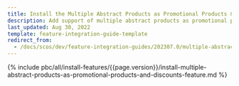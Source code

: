 ```yaml
---
title: Install the Multiple Abstract Products as Promotional Products & Discounts feature
description: Add support of multiple abstract products as promotional products in the Promotions & Discounts feature.
last_updated: Aug 30, 2022
template: feature-integration-guide-template
redirect_from:
  - /docs/scos/dev/feature-integration-guides/202307.0/multiple-abstract-products-as-promotional-products-and-discounts-feature-integration.html
---
```


{% include pbc/all/install-features/{{page.version}}/install-multiple-abstract-products-as-promotional-products-and-discounts-feature.md %} <!-- To edit, see /_includes/pbc/all/install-features/202204.0/install-multiple-abstract-products-as-promotional-products-and-discounts-feature.md-->
